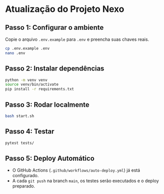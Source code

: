 # Atualização do Projeto Nexo

## Passo 1: Configurar o ambiente
Copie o arquivo `.env.example` para `.env` e preencha suas chaves reais.

```bash
cp .env.example .env
nano .env
```

## Passo 2: Instalar dependências
```bash
python -m venv venv
source venv/bin/activate
pip install -r requirements.txt
```

## Passo 3: Rodar localmente
```bash
bash start.sh
```

## Passo 4: Testar
```bash
pytest tests/
```

## Passo 5: Deploy Automático
- O GitHub Actions (`.github/workflows/auto-deploy.yml`) já está configurado.
- A cada `git push` na branch `main`, os testes serão executados e o deploy preparado.
